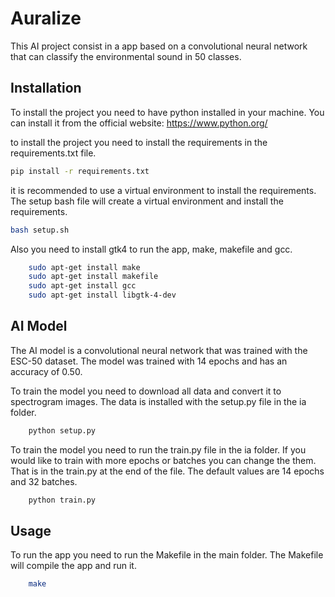 # Auralize

This AI project consist in a app based on a
convolutional neural network that can classify
the environmental sound in 50 classes.

## Installation

To install the project you need to have python
installed in your machine. You can install it
from the official website: https://www.python.org/

to install the project you need to install the
requirements in the requirements.txt file.

```bash
pip install -r requirements.txt
```

it is recommended to use a virtual environment
to install the requirements. The setup bash file
will create a virtual environment and install the
requirements.

```bash
bash setup.sh
```

Also you need to install gtk4 to run the app,
make, makefile and gcc.

```bash
    sudo apt-get install make
    sudo apt-get install makefile
    sudo apt-get install gcc
    sudo apt-get install libgtk-4-dev
```

## AI Model

The AI model is a convolutional neural network
that was trained with the ESC-50 dataset. The
model was trained with 14 epochs and has an
accuracy of 0.50.


To train the model you need to download all data
and convert it to spectrogram images. The data
is installed with the setup.py file in the ia
folder.

```bash
    python setup.py
```

To train the model you need to run the train.py
file in the ia folder. If you would like to train
with more epochs or batches you can change the them.
That is in the train.py at the end of the file. The
default values are 14 epochs and 32 batches.

```bash
    python train.py
```

## Usage

To run the app you need to run the Makefile in the 
main folder. The Makefile will compile the app and
run it.

```bash
    make
```
